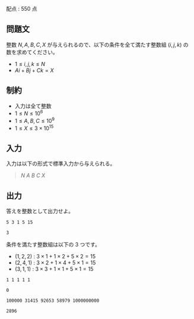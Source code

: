 配点 : $550$ 点

## 問題文

整数 $N,A,B,C,X$ が与えられるので、以下の条件を全て満たす整数組 $(i,j,k)$ の数を求めてください。

- $1 \le i,j,k \le N$
- $Ai+Bj+Ck=X$

## 制約

- 入力は全て整数
- $1 \le N \le 10^6$
- $1 \le A,B,C \le 10^9$
- $1 \le X \le 3 \times 10^{15}$

## 入力

入力は以下の形式で標準入力から与えられる。

> $N$ $A$ $B$ $C$ $X$

## 出力

答えを整数として出力せよ。

```input1
5 3 1 5 15
```

```output1
3
```

条件を満たす整数組は以下の $3$ つです。

- $(1,2,2)$ : $3 \times 1 + 1 \times 2 + 5 \times 2 = 15$
- $(2,4,1)$ : $3 \times 2 + 1 \times 4 + 5 \times 1 = 15$
- $(3,1,1)$ : $3 \times 3 + 1 \times 1 + 5 \times 1 = 15$

```input2
1 1 1 1 1
```

```output2
0
```

```input3
100000 31415 92653 58979 1000000000
```

```output3
2896
```